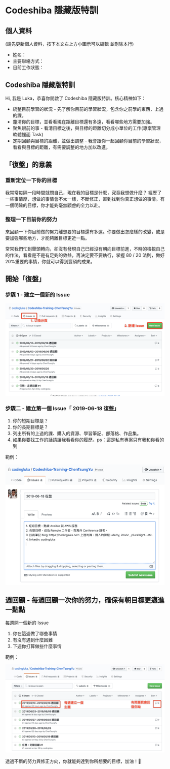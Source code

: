 # Codeshiba 隱藏版特訓

## 個人資料

(請先更新個人資料，按下本文右上方小圖示可以編輯 並刪除本行)

- 姓名：
- 主要聯絡方式：
- 目前工作狀態：

## Codeshiba 隱藏版特訓

Hi, 我是 Luka，恭喜你開啟了 Codeshiba 隱藏版特訓。核心精神如下：

- 統整目前學習的狀況 - 先了解你目前的學習狀況，包含你之前學的東西，上過的課。
- 釐清你的目標，並看看現在距離目標還有多遠，看看哪些地方需要加強。
- 聚焦眼前的事 - 看清目標之後，與目標的距離切分成小單位的工作(專案管理軟體裡面 Task)
- 定期回顧與目標的距離，並做出調整 - 我會跟你一起回顧你目前的學習狀況，看看與目標的距離，有需要調整的地方加以改進。

## 「復盤」的意義

### 重新定位一下你的目標

我常常每隔一段時間就問自己，現在我的目標是什麼，究竟我想做什麼？
經歷了一些事情厚，想做的事情會不太一樣，不斷修正，直到找到你真正想做的事情。有一個明確的目標，你才能夠毫無顧慮的全力以赴。

### 整理一下目前你的努力

來回顧一下你目前做的努力離想要的目標還有多遠。你要做出怎麼樣的改變，或是要加強哪些地方，才能夠離目標更近一點。

常常我們忙到暈頭轉向，卻沒有發現自己已經沒有朝向目標前進，不時的檢視自己的作法，看看是不是有足夠的效益，再決定要不要執行，掌握 80 / 20 法則，做好 20%重要的事情，你就可以得到豐碩的成果。

## 開始「復盤」

### 步驟 1 - 建立一個新的 Issue

![](assets/markdown-img-paste-20190618192904640.png)

### 步驟二 - 建立第一個 Issue「 2019-06-18 復盤」

1. 你的短期目標是？
2. 你的長期目標是？
3. 列出所有的上過的課、購入的資源、學習筆記、部落格、作品集。
4. 如果你要找工作的話請讓我看看你的履歷。ps：這是私有專案只有我和你看的到

範例：

![](assets/markdown-img-paste-20190618192749521.png)


## 週回顧 - 每週回顧一次你的努力，確保有朝目標更邁進一點點

每週開一個新的 Issue

1. 你在這週做了哪些事情
2. 有沒有遇到什麼困難
3. 下週你打算做些什麼事情

範例：

![](assets/markdown-img-paste-20190618193118535.png)


透過不斷的努力與修正方向，你就能夠達到你所想要的目標，加油！🦊
